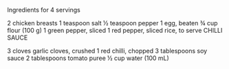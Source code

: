 Ingredients
for 4 servings

2 chicken breasts
1 teaspoon salt
½ teaspoon pepper
1 egg, beaten
¾ cup flour (100 g)
1 green pepper, sliced
1 red pepper, sliced
rice, to serve
CHILLI SAUCE

3 cloves garlic cloves, crushed
1 red chilli, chopped
3 tablespoons soy sauce
2 tablespoons tomato puree
½ cup water (100 mL)